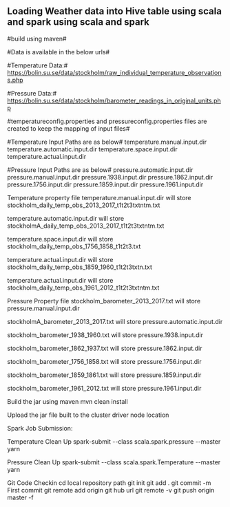## Loading Weather data into Hive table using scala and spark  using scala and spark ##

#build using maven#

#Data is available in the below urls#

#Temperature Data:#
https://bolin.su.se/data/stockholm/raw_individual_temperature_observations.php


#Pressure Data:#
https://bolin.su.se/data/stockholm/barometer_readings_in_original_units.php

#temperatureconfig.properties and pressureconfig.properties files are created to keep the mapping of input files#

#Temperature Input Paths are as below#
temperature.manual.input.dir 
temperature.automatic.input.dir
temperature.space.input.dir
temperature.actual.input.dir

#Pressure Input Paths are as below#
pressure.automatic.input.dir
pressure.manual.input.dir 
pressure.1938.input.dir 
pressure.1862.input.dir 
pressure.1756.input.dir 
pressure.1859.input.dir
pressure.1961.input.dir

Temperature property file
temperature.manual.input.dir will store stockholm_daily_temp_obs_2013_2017_t1t2t3txtntm.txt

temperature.automatic.input.dir will store stockholmA_daily_temp_obs_2013_2017_t1t2t3txtntm.txt

temperature.space.input.dir will store stockholm_daily_temp_obs_1756_1858_t1t2t3.txt

temperature.actual.input.dir will store stockholm_daily_temp_obs_1859_1960_t1t2t3txtn.txt

temperature.actual.input.dir will store stockholm_daily_temp_obs_1961_2012_t1t2t3txtntm.txt

Pressure Property file
stockholm_barometer_2013_2017.txt  will store   pressure.manual.input.dir

stockholmA_barometer_2013_2017.txt will store   pressure.automatic.input.dir

stockholm_barometer_1938_1960.txt  will store   pressure.1938.input.dir

stockholm_barometer_1862_1937.txt  will store  pressure.1862.input.dir

stockholm_barometer_1756_1858.txt  will store  pressure.1756.input.dir

stockholm_barometer_1859_1861.txt  will store  pressure.1859.input.dir

stockholm_barometer_1961_2012.txt  will store pressure.1961.input.dir

Build the jar using maven
mvn clean install

Upload the jar file built to the cluster driver node location

Spark Job Submission: 

Temperature Clean Up
spark-submit --class scala.spark.pressure --master yarn <path to weather-1.0.jar>

Pressure Clean Up
spark-submit --class scala.spark.Temperature --master yarn <path to weather-1.0.jar>

Git Code Checkin
cd local repository path
git init
git add .
git commit -m First commit
git remote add origin git hub url
git remote -v
git push origin master -f
